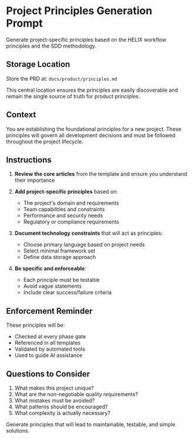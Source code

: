 # Project Principles Generation Prompt

Generate project-specific principles based on the HELIX workflow principles and the SDD methodology.

## Storage Location

Store the PRD at: `docs/product/principles.md`

This central location ensures the principles are easily discoverable and remain the single source of truth for product principles.

## Context
You are establishing the foundational principles for a new project. These principles will govern all development decisions and must be followed throughout the project lifecycle.

## Instructions

1. **Review the core articles** from the template and ensure you understand their importance
2. **Add project-specific principles** based on:
   - The project's domain and requirements
   - Team capabilities and constraints
   - Performance and security needs
   - Regulatory or compliance requirements

3. **Document technology constraints** that will act as principles:
   - Choose primary language based on project needs
   - Select minimal framework set
   - Define data storage approach

4. **Be specific and enforceable**:
   - Each principle must be testable
   - Avoid vague statements
   - Include clear success/failure criteria

## Enforcement Reminder

These principles will be:
- Checked at every phase gate
- Referenced in all templates
- Validated by automated tools
- Used to guide AI assistance

## Questions to Consider

1. What makes this project unique?
2. What are the non-negotiable quality requirements?
3. What mistakes must be avoided?
4. What patterns should be encouraged?
5. What complexity is actually necessary?

Generate principles that will lead to maintainable, testable, and simple solutions.
